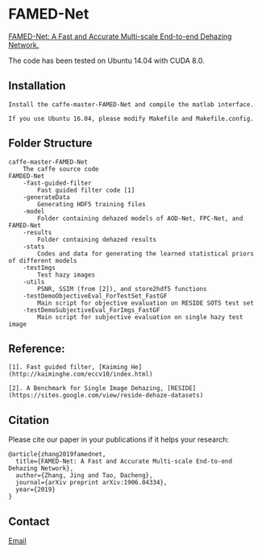 # FAMED-Net
[FAMED-Net: A Fast and Accurate Multi-scale End-to-end Dehazing Network.](https://chaimi2013.github.io/Research/FAMED-Net/)

The code has been tested on Ubuntu 14.04 with CUDA 8.0.

## Installation
    Install the caffe-master-FAMED-Net and compile the matlab interface. 
    
    If you use Ubuntu 16.04, please modify Makefile and Makefile.config. 

## Folder Structure
    caffe-master-FAMED-Net
        The caffe source code
    FAMDED-Net
        -fast-guided-filter
            Fast guided filter code [1]
        -generateData
            Generating HDF5 training files
        -model
            Folder containing dehazed models of AOD-Net, FPC-Net, and FAMED-Net
        -results
            Folder containing dehazed results
        -stats
            Codes and data for generating the learned statistical priors of different models
        -testImgs
            Test hazy images
        -utils
            PSNR, SSIM (from [2]), and store2hdf5 functions
        -testDemoObjectiveEval_ForTestSet_FastGF
            Main script for objective evaluation on RESIDE SOTS test set
        -testDemoSubjectiveEval_ForImgs_FastGF
            Main script for subjective evaluation on single hazy test image

## Reference: 
    [1]. Fast guided filter, [Kaiming He](http://kaiminghe.com/eccv10/index.html)
    
    [2]. A Benchmark for Single Image Dehazing, [RESIDE](https://sites.google.com/view/reside-dehaze-datasets)
            
## Citation
Please cite our paper in your publications if it helps your research:

    @article{zhang2019famednet,
      title={FAMED-Net: A Fast and Accurate Multi-scale End-to-end Dehazing Network},
      author={Zhang, Jing and Tao, Dacheng},
      journal={arXiv preprint arXiv:1906.04334},
      year={2019}
    }

## Contact
[Email](zj.winner@163.com)
